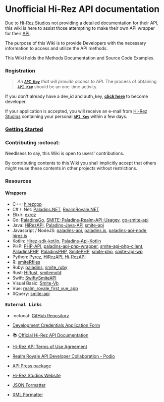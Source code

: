 
# Unofficial Hi-Rez API documentation

Due to [Hi-Rez Studios](https://www.hirezstudios.com/) not providing a detailed documentation for their API, this wiki is here to assist those attempting to make their own API wrapper for their [API](https://docs.google.com/document/d/1OFS-3ocSx-1Rvg4afAnEHlT3917MAK_6eJTR6rzr-BM "Smite / Paladins / Realm API Developer Guide").

The purpose of this Wiki is to provide Developers with the necessary information to access and utilize the API methods.

This Wiki holds the Methods Documentation and Source Code Examples.

### Registration
><i>An</i> [<b>``API Key``</b>](./api#api-key) <i>that will provide access to API.</i> The process of obtaining [<b>``API Key``</b>](./api#api-key) should be an one-time activity.

If you don't already have a dev_id and auth_key, [<b>click here</b>](https://fs12.formsite.com/HiRez/form48/secure_index.html "Register to become developer") to become developer.

If your application is accepted, you will receive an e-mail from [Hi-Rez Studios][hi_rez_studios] containing your personal [<b>``API Key``</b>](./api#api-key) within a few days.

### [Getting Started](./api#api-reference)

### Contributing :octocat:

Needlsess to say, this Wiki is open to users' contributions.

By contributing contents to this Wiki you shall implicitly accept that others might reuse these contents in other projects without restrictions.

### Resources

#### Wrappers

* C++: [hirezcpp](https://github.com/p-groarke/hirezcpp)
* C# / .Net: [Paladins.NET](https://github.com/PaladinsDev/Paladins.NET), [RealmRoyale.NET](https://github.com/fossilz/RealmRoyale.NET)
* Elixir: [exrez](https://github.com/luishendrix92/exrez)
* Go: [PaladinsGo](https://github.com/danieljimenez/PaladinsGo), [SMITE-Paladins-Realm-API-Usagev](https://github.com/matin-n/SMITE-Paladins-Realm-API-Usage), [go-smite-api](https://github.com/duncanleo/go-smite-api)
* Java: [HiRezAPI](https://github.com/stachu540/HiRezAPI), [Paladins-Java-API](https://github.com/HeyZeer0/Paladins-Java-API) [smite-api](https://github.com/Rabrg/smite-api)
* Javascript / NodeJS: [paladins-api](https://github.com/itspauloroberto/paladins-api), [paladins.js](https://github.com/PaladinsDev/paladins.js), [paladins-api-node](https://github.com/barenddt/paladins-api-node), [hirez.js](https://github.com/messyfresh/hirez.js)
* Kotlin: [Hirez-sdk-kotlin](https://github.com/tafel-io/Hirez-sdk-kotlin), [Paladins-Api-Kotlin](https://github.com/geek0x90/Paladins-Api-Kotlin)
* PHP: [PHP-API](https://github.com/PaladinsDev/PHP-API), [paladins-api-php-wrapper](https://github.com/lyrip/paladins-api-php-wrapper), [smite-api-php-client](https://github.com/dant89/smite-api-php-client), [PaladinsPHP](https://github.com/teamreflex/PaladinsPHP), [PaladinsPHP](https://github.com/bennetgallein/PaladinsPHP), [SmitePHP](https://github.com/CurseStaff/SmitePHP), [smite-php](https://github.com/AlekzB/smite-php), [smite-api-wp](https://github.com/hirezstudios/smite-api-wp)
* Python: [Pyrez](https://github.com/luissilva1044894/Pyrez), [HiRezAPI](https://github.com/DevilXD/HiRezAPI), [Hi-RezAPI](https://github.com/iforvard/Hi-RezAPI)
* R: [smiteRfiles](https://github.com/rwiedwald/smiteRfiles)
* Ruby: [paladins](https://github.com/davideghz/paladins), [smite_ruby](https://github.com/NcUltimate/smite_ruby)
* Rust: [HiRust](https://github.com/JackStillwell/HiRust), [smitemotd](https://github.com/kdar/smitemotd)
* Swift: [SwiftySmiteAPI](https://github.com/OddMagnet/SwiftySmiteAPI)
* Visual Basic: [Smite-Vb](https://github.com/crimson-med/Smite-Vb)
* Vue: [realm_royale_first_vue_app](https://github.com/djlax805/realm_royale_first_vue_app)
* XQuery: [smite-api](https://github.com/LumielGR/smite-api)

#### <pre>External Links</pre>

* :octocat: [GitHub Repository](https://github.com/luissilva1044894/PaladinsAPI)

* [Development Credentials Application Form](https://fs12.formsite.com/HiRez/form48/secure_index.html)

* 📚 [Official Hi-Rez API Documentation](https://docs.google.com/document/d/1OFS-3ocSx-1Rvg4afAnEHlT3917MAK_6eJTR6rzr-BM "Smite / Paladins / Realm API Developer Guide")

* [Hi-Rez API Terms of Use Agreement](http://www.hirezstudios.com/wp-content/themes/hi-rez-studios/pdf/api-terms-of-use-agreement.pdf)

* [Realm Royale API Developer Collaboration - Podio](https://podio.com/hirezstudioscom/smite-api-developer-collaboration "SMITE, Paladins, & Realm API Developer Collaboration")

* [API Press package](http://www.hirezstudios.com/press)

* [Hi-Rez Studios Website][hi_rez_studios]

* [JSON Formatter](https://jsonformatter.curiousconcept.com "JSON Formatter & Validator")

* [XML Formatter](https://jsonformatter.org/xml-formatter "XML Formatter & Validator")

<!--
	https://www.srcmake.com/home/paladins-smite-api
	http://paladins-api.herokuapp.com/api
	https://github.com/apugh/realm-api-docs/wiki
	https://github.com/PaladinsDev/API-Docs/tree/master/getting-started
	https://realmleaks.blogspot.com/
-->

[hi_rez_studios]: https://www.hirezstudios.com "Hi-Rez Studios Website"